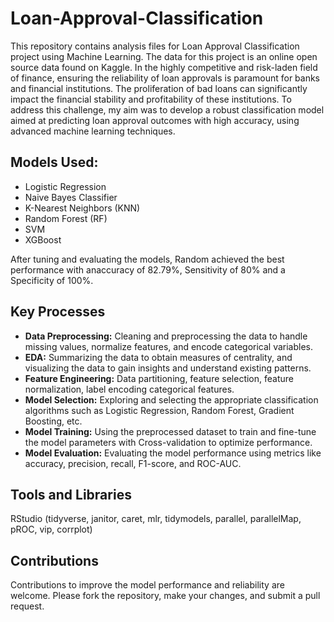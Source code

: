 # Loan-Approval-Classification

This repository contains analysis files for Loan Approval Classification project using Machine Learning. The data for this project is an online open source data found on Kaggle. In the highly competitive and risk-laden field of finance, ensuring the reliability of loan approvals is paramount for banks and financial institutions. The proliferation of bad loans can significantly impact the financial stability and profitability of these institutions. To address this challenge, my aim was to develop a robust classification model aimed at predicting loan approval outcomes with high accuracy, using advanced machine learning techniques.

## Models Used:
* Logistic Regression
* Naive Bayes Classifier
* K-Nearest Neighbors (KNN)
* Random Forest (RF)
* SVM
* XGBoost

After tuning and evaluating the models, Random achieved the best performance with anaccuracy of 82.79%, Sensitivity of 80% and a Specificity of 100%.

## Key Processes

* **Data Preprocessing:** Cleaning and preprocessing the data to handle missing values, normalize features, and encode categorical variables.
* **EDA:** Summarizing the data to obtain measures of centrality, and visualizing the data to gain insights and understand existing patterns.
* **Feature Engineering:** Data partitioning, feature selection, feature normalization, label encoding categorical features.
* **Model Selection:** Exploring and selecting the appropriate classification algorithms such as Logistic Regression, Random Forest, Gradient Boosting, etc.
* **Model Training:** Using the preprocessed dataset to train and fine-tune the model parameters with Cross-validation to optimize performance.
* **Model Evaluation:** Evaluating the model performance using metrics like accuracy, precision, recall, F1-score, and ROC-AUC.

## Tools and Libraries
RStudio (tidyverse, janitor, caret, mlr, tidymodels, parallel, parallelMap, pROC, vip, corrplot)

## Contributions
Contributions to improve the model performance and reliability are welcome. Please fork the repository, make your changes, and submit a pull request.
